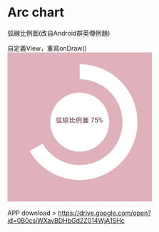 # Arc chart
弧線比例圖(改自Android群英傳例題)

自定義View，重寫onDraw()<br>
![Example1](pic1.jpg)

APP download >
https://drive.google.com/open?id=0B0csiWXavBDHbGd2Z014WjA1SHc
